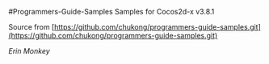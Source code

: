 #Programmers-Guide-Samples
Samples for Cocos2d-x v3.8.1

Source from [https://github.com/chukong/programmers-guide-samples.git](https://github.com/chukong/programmers-guide-samples.git)

*Erin Monkey*
